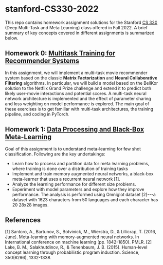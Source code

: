 # stanford-CS330-2022
This repo contains homework assignment solutions for the Stanford [CS 330](https://cs330.stanford.edu/) 
(Deep Multi-Task and Meta Learning) class offered in Fall 2022.  A brief summary of key concepts covered in different 
assignments is summarized below.

## Homework 0: [Multitask Training for Recommender Systems](hw0/hw0_solutions.pdf)
In this assignment, we will implement a multi-task movie recommender system based on the classic **Matrix Factorization**
and **Neural Collaborative Filtering** algorithms.
In particular, we will build a model based on the BellKor solution to the Netflix Grand Prize challenge and extend it 
to predict both likely user-movie interactions and potential scores. A multi-task neural network architecture is 
implemented and the effect of parameter sharing and loss weighting on model performance is explored.
The main goal of these exercises is to get familiar with multi-task architectures,
the training pipeline, and coding in PyTorch.

## Homework 1: [Data Processing and Black-Box Meta-Learning](hw1/hw1_solutions.pdf)
Goal of this assignment is to understand meta-learning for few shot classification. Following are the key undertakings:
- Learn how to process and partition data for meta learning problems, where training is done over a distribution of training tasks 
- Implement and train memory augmented neural networks, a black-box meta-learner that uses a recurrent neural network [1].
- Analyze the learning performance for different size problems.
- Experiment with model parameters and explore how they improve performance.
The analysis is performed using Omniglot dataset [2]---a dataset with 1623 characters from 50 languages and each character
has 20 28x28 images.

## References
[1] Santoro, A., Bartunov, S., Botvinick, M., Wierstra, D., & Lillicrap, T. (2016, June). Meta-learning with memory-augmented neural networks. In International conference on machine learning (pp. 1842-1850). PMLR.
[2] Lake, B. M., Salakhutdinov, R., & Tenenbaum, J. B. (2015). Human-level concept learning through probabilistic program induction. Science, 350(6266), 1332-1338.